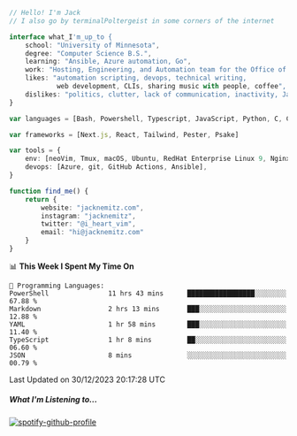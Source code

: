 ```typescript
// Hello! I'm Jack
// I also go by terminalPoltergeist in some corners of the internet

interface what_I'm_up_to {
    school: "University of Minnesota",
    degree: "Computer Science B.S.",
    learning: "Ansible, Azure automation, Go",
    work: "Hosting, Engineering, and Automation team for the Office of Information Technology at UMN",
    likes: "automation scripting, devops, technical writing,
            web development, CLIs, sharing music with people, coffee",
    dislikes: "politics, clutter, lack of communication, inactivity, Java",
}

var languages = [Bash, Powershell, Typescript, JavaScript, Python, C, C++]

var frameworks = [Next.js, React, Tailwind, Pester, Psake]

var tools = {
    env: [neoVim, Tmux, macOS, Ubuntu, RedHat Enterprise Linux 9, Nginx, DigitalOcean, Cloudflare],
    devops: [Azure, git, GitHub Actions, Ansible],
}

function find_me() {
    return {
        website: "jacknemitz.com",
        instagram: "jacknemitz",
        twitter: "@i_heart_vim",
        email: "hi@jacknemitz.com"
    }
}
```

<!--START_SECTION:waka-->
📊 **This Week I Spent My Time On** 

```text
💬 Programming Languages: 
PowerShell               11 hrs 43 mins      █████████████████░░░░░░░░   67.88 % 
Markdown                 2 hrs 13 mins       ███░░░░░░░░░░░░░░░░░░░░░░   12.88 % 
YAML                     1 hr 58 mins        ███░░░░░░░░░░░░░░░░░░░░░░   11.40 % 
TypeScript               1 hr 8 mins         ██░░░░░░░░░░░░░░░░░░░░░░░   06.60 % 
JSON                     8 mins              ░░░░░░░░░░░░░░░░░░░░░░░░░   00.79 % 
```


 Last Updated on 30/12/2023 20:17:28 UTC
<!--END_SECTION:waka-->

##### What I'm Listening to...

[![spotify-github-profile](https://spotify-github-profile.vercel.app/api/view?uid=jack.nemitz&cover_image=true&show_offline=true&bar_color=53b14f&bar_color_cover=false&background_color=121212FF)](https://spotify-github-profile.vercel.app/api/view?uid=jack.nemitz&redirect=true)

